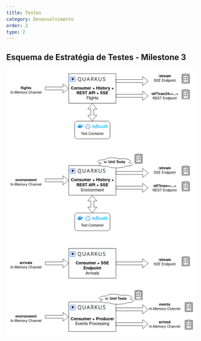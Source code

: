 ```yaml
---
title: Testes
category: Desenvolvimento
order: 2
type: 2
---
```


## Esquema de Estratégia de Testes - Milestone 3

![Alt text](/images/posts/es_tests.png?raw=true "Title")